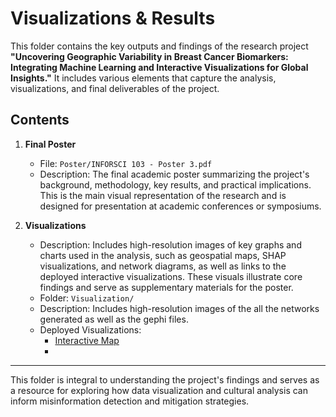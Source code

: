 # Visualizations & Results

This folder contains the key outputs and findings of the research project **"Uncovering Geographic Variability in Breast Cancer Biomarkers: Integrating Machine Learning and Interactive Visualizations for Global Insights."** It includes various elements that capture the analysis, visualizations, and final deliverables of the project.

## Contents

1. **Final Poster**  
   - File: `Poster/INFORSCI 103 - Poster 3.pdf`  
   - Description: The final academic poster summarizing the project's background, methodology, key results, and practical implications. This is the main visual representation of the research and is designed for presentation at academic conferences or symposiums.  

2. **Visualizations**  
   - Description: Includes high-resolution images of key graphs and charts used in the analysis, such as geospatial maps, SHAP visualizations, and network diagrams, as well as links to the deployed interactive visualizations. These visuals illustrate core findings and serve as supplementary materials for the poster.  
   - Folder: `Visualization/`  
   - Description: Includes high-resolution images of the all the networks generated as well as the gephi files. 
   - Deployed Visualizations:
      - [Interactive Map](https://laurisisme.github.io/interactive_map/)
      - 


---

This folder is integral to understanding the project's findings and serves as a resource for exploring how data visualization and cultural analysis can inform misinformation detection and mitigation strategies.
